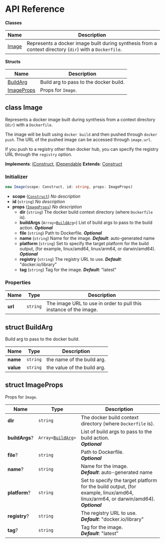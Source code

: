 # API Reference

**Classes**

Name|Description
----|-----------
[Image](#cdk8s-image-image)|Represents a docker image built during synthesis from a context directory (`dir`) with a `Dockerfile`.


**Structs**

Name|Description
----|-----------
[BuildArg](#cdk8s-image-buildarg)|Build arg to pass to the docker build.
[ImageProps](#cdk8s-image-imageprops)|Props for `Image`.



## class Image  <a id="cdk8s-image-image"></a>

Represents a docker image built during synthesis from a context directory (`dir`) with a `Dockerfile`.

The image will be built using `docker build` and then pushed through `docker
push`. The URL of the pushed image can be accessed through `image.url`.

If you push to a registry other than docker hub, you can specify the registry
URL through the `registry` option.

__Implements__: [IConstruct](#constructs-iconstruct), [IDependable](#constructs-idependable)
__Extends__: [Construct](#constructs-construct)

### Initializer




```ts
new Image(scope: Construct, id: string, props: ImageProps)
```

* **scope** (<code>[Construct](#constructs-construct)</code>)  *No description*
* **id** (<code>string</code>)  *No description*
* **props** (<code>[ImageProps](#cdk8s-image-imageprops)</code>)  *No description*
  * **dir** (<code>string</code>)  The docker build context directory (where `Dockerfile` is). 
  * **buildArgs** (<code>Array<[BuildArg](#cdk8s-image-buildarg)></code>)  List of build args to pass to the build action. __*Optional*__
  * **file** (<code>string</code>)  Path to Dockerfile. __*Optional*__
  * **name** (<code>string</code>)  Name for the image. __*Default*__: auto-generated name
  * **platform** (<code>string</code>)  Set to specify the target platform for the build output, (for example, linux/amd64, linux/arm64, or darwin/amd64). __*Optional*__
  * **registry** (<code>string</code>)  The registry URL to use. __*Default*__: "docker.io/library"
  * **tag** (<code>string</code>)  Tag for the image. __*Default*__: "latest"



### Properties


Name | Type | Description 
-----|------|-------------
**url** | <code>string</code> | The image URL to use in order to pull this instance of the image.



## struct BuildArg  <a id="cdk8s-image-buildarg"></a>


Build arg to pass to the docker build.



Name | Type | Description 
-----|------|-------------
**name** | <code>string</code> | the name of the build arg.
**value** | <code>string</code> | the value of the build arg.



## struct ImageProps  <a id="cdk8s-image-imageprops"></a>


Props for `Image`.



Name | Type | Description 
-----|------|-------------
**dir** | <code>string</code> | The docker build context directory (where `Dockerfile` is).
**buildArgs**? | <code>Array<[BuildArg](#cdk8s-image-buildarg)></code> | List of build args to pass to the build action.<br/>__*Optional*__
**file**? | <code>string</code> | Path to Dockerfile.<br/>__*Optional*__
**name**? | <code>string</code> | Name for the image.<br/>__*Default*__: auto-generated name
**platform**? | <code>string</code> | Set to specify the target platform for the build output, (for example, linux/amd64, linux/arm64, or darwin/amd64).<br/>__*Optional*__
**registry**? | <code>string</code> | The registry URL to use.<br/>__*Default*__: "docker.io/library"
**tag**? | <code>string</code> | Tag for the image.<br/>__*Default*__: "latest"



